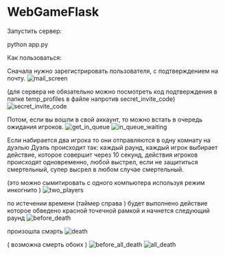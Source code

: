 # WebGameFlask

Запустить сервер:

python app.py

Как пользоваться:

Сначала нужно зарегистрировать пользователя, с подтверждением на почту. 
![mail_screen](https://github.com/SlippySleppers/WebGameFlask/raw/dev/readme_pictures/mail_screen.png)

(для сервера не обязательно можно посмотреть код подтверждения в папке temp_profiles в файле напротив secret_invite_code)
![secret_invite_code](https://github.com/SlippySleppers/WebGameFlask/raw/dev/readme_pictures/secret_invite_code.png)


Потом, если вы вошли в свой аккаунт, то можно встать в очередь ожидания игроков. 
![get_in_queue](https://github.com/SlippySleppers/WebGameFlask/raw/dev/readme_pictures/get_in_queue.png)
![in_queue_waiting](https://github.com/SlippySleppers/WebGameFlask/raw/dev/readme_pictures/in_queue_waiting.png)

Если набирается два игрока то они отправляются в одну комнату на дуэлью Дуэль происходит так: каждый раунд, каждый игрок выбирает действие, которое совершит через 10 секунд, действия игроков происходят одновременно, любой выстрел, если не защититься смертельный, супер высрел в любом случае смертельный.

(это можно сымитировать с одного компьютера используя режим инкогнито )
![two_players](https://github.com/SlippySleppers/WebGameFlask/raw/dev/readme_pictures/two_players.png)

по истечении времени (таймер справа ) будет выполнено действие которое обведено красной точечной рамкой и начнется следующий раунд
![before_death](https://github.com/SlippySleppers/WebGameFlask/raw/dev/readme_pictures/before_death.png)

произошла смэрть
![death](https://github.com/SlippySleppers/WebGameFlask/raw/dev/readme_pictures/death.png)

( возможна смерть обоих )
![before_all_death](https://github.com/SlippySleppers/WebGameFlask/raw/dev/readme_pictures/before_all_death.png)
![all_death](https://github.com/SlippySleppers/WebGameFlask/raw/dev/readme_pictures/all_death.png)

